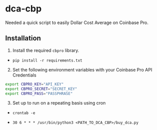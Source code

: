 # dca-cbp

Needed a quick script to easily Dollar Cost Average on Coinbase Pro.

## Installation

1. Install the required `cbpro` library.

* `pip install -r requirements.txt`

2. Set the following environment variables with your Coinbase Pro API Credentials
 
```bash
export CBPRO_KEY="API_KEY"
export CBPRO_SECRET="SECRET_KEY"
export CBPRO_PASS="PASSPHRASE"
```

3. Set up to run on a repeating basis using cron

* `crontab -e`

* `30 6 * * * /usr/bin/python3 <PATH_TO_DCA_CBP>/buy_dca.py`
